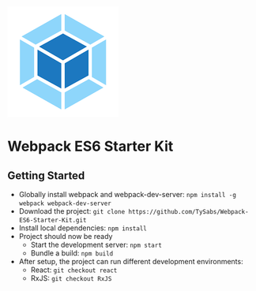 ![](./src/assets/webpack.png)

# Webpack ES6 Starter Kit

## Getting Started
* Globally install webpack and webpack-dev-server: ```npm install -g webpack webpack-dev-server```
* Download the project: ```git clone https://github.com/TySabs/Webpack-ES6-Starter-Kit.git```
* Install local dependencies: ```npm install```
* Project should now be ready
  * Start the development server: ```npm start```
  * Bundle a build: ```npm build```
* After setup, the project can run different development environments:
  * React: ```git checkout react```
  * RxJS: ```git checkout RxJS```
